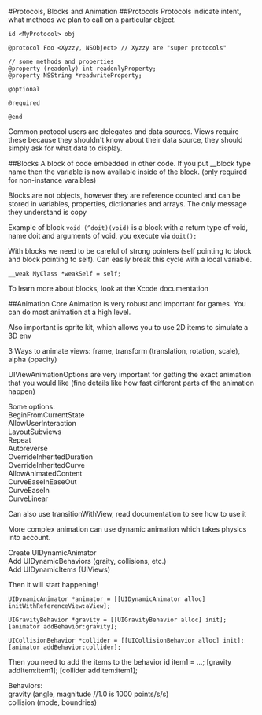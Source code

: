#Protocols, Blocks and Animation
##Protocols
Protocols indicate intent, what methods we plan to call on a particular object.
```
id <MyProtocol> obj

@protocol Foo <Xyzzy, NSObject> // Xyzzy are "super protocols"

// some methods and properties
@property (readonly) int readonlyProperty;
@property NSString *readwriteProperty;

@optional

@required

@end
```

Common protocol users are delegates and data sources.
Views require these because they shouldn't know about their data source, they should simply ask for what data to display.

##Blocks
A block of code embedded in other code.
If you put __block type name then the variable is now available inside of the block. (only required for non-instance varaibles)

Blocks are not objects, however they are reference counted and can be stored in variables, properties, dictionaries and arrays. The only message they understand is copy

Example of block
```void (^doit)(void)``` is a block with a return type of void, name doit and arguments of void, you execute via ```doit();```

With blocks we need to be careful of strong pointers (self pointing to block and block pointing to self). Can easily break this cycle with a local variable.

```__weak MyClass *weakSelf = self;```

To learn more about blocks, look at the Xcode documentation

##Animation
Core Animation is very robust and important for games. You can do most animation at a high level.

Also important is sprite kit, which allows you to use 2D items to simulate a 3D env

3 Ways to animate views: frame, transform (translation, rotation, scale), alpha (opacity)

UIViewAnimationOptions are very important for getting the exact animation that you would like (fine details like how fast different parts of the animation happen)

Some options:</br>
BeginFromCurrentState</br>
AllowUserInteraction</br>
LayoutSubviews</br>
Repeat</br>
Autoreverse</br>
OverrideInheritedDuration</br>
OverrideInheritedCurve</br>
AllowAnimatedContent</br>
CurveEaseInEaseOut</br>
CurveEaseIn</br>
CurveLinear</br>

Can also use transitionWithView, read documentation to see how to use it

More complex animation can use dynamic animation which takes physics into account.

Create UIDynamicAnimator</br>
Add UIDynamicBehaviors (graity, collisions, etc.)</br>
Add UIDynamicItems (UIViews)</br>

Then it will start happening!

```
UIDynamicAnimator *animator = [[UIDynamicAnimator alloc] initWithReferenceView:aView];

UIGravityBehavior *gravity = [[UIGravityBehavior alloc] init];
[animator addBehavior:gravity];

UICollisionBehavior *collider = [[UICollisionBehavior alloc] init];
[animator addBehavior:collider];
```

Then you need to add the items to the behavior
id <UIDynamicItem> item1 = ...;
[gravity addItem:item1];
[collider addItem:item1];

Behaviors: </br>
gravity (angle, magnitude //1.0 is 1000 points/s/s) </br>
collision (mode, boundries)
